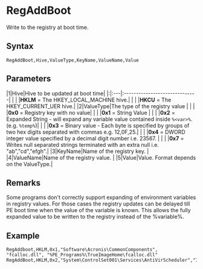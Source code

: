 # RegAddBoot #

Write to the registry at boot time.

## Syntax ##
```
RegAddBoot,Hive,ValueType,KeyName,ValueName,Value
```

## Parameters ##
|1|Hive|Hive to be updated at boot time|
|:|:---|:------------------------------|
| |    |**HKLM** = The HKEY\_LOCAL\_MACHINE hive.|
| |    |**HKCU** = The HKEY\_CURRENT\_UER hive.|
|2|ValueType|The type of the registry value |
| |    |**0x0** = Registry key with no value|
| |    |**0x1** = String Value         |
| |    |**0x2** = Expanded String - will expand any variable value contained inside `%<var>%`. (e.g. `%temp%`)|
| |    |**0x3** = Binary value - Each byte is specified by groups of two hex digits separated with commas e.g. 12,0F,25.|
| |    |**0x4** = DWORD integer value specified by a decimal digit number i.e. 23567. |
| |    |**0x7** = Writes null separated strings terminated with an extra null i.e. "ab","cd","efgh".|
|3|KeyName|Name of the registry key.      |
|4|ValueName|Name of the registry value.    |
|5|Value|Value. Format depends on the ValueType.|

## Remarks ##
Some programs don't correctly support expanding of environment variables in registry values. For those cases the registry updates can  be delayed till PE boot time when the value of the variable is known. This allows the fully expanded value to be written to the registry instead of the %variable%.

## Example ##
```
RegAddboot,HKLM,0x1,"Software\Acronis\CommonComponents", "fcalloc.dll", "%PE_Programs%\TrueImageHome\fcalloc.dll"
RegAddBoot,HKLM,0x2,"System\ControlSet001\Services\AntiVirScheduler","ImagePath","%PE_Programs%\Avira\sched.exe"
```